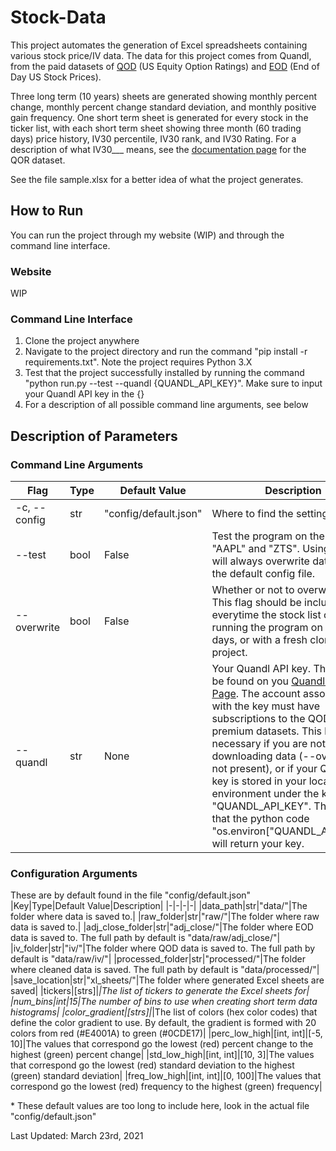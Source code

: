 
# Stock-Data

This project automates the generation of Excel spreadsheets containing various stock price/IV data. The data for this project comes from Quandl, from the paid datasets of [QOD](https://www.quandl.com/data/QOR-US-Equity-Option-Ratings) (US Equity Option Ratings) and [EOD](https://www.quandl.com/data/EOD-End-of-Day-US-Stock-Prices) (End of Day US Stock Prices).

Three long term (10 years) sheets are generated showing monthly percent change, monthly percent change standard deviation, and monthly positive gain frequency. One short term sheet is generated for every stock in the ticker list, with each short term sheet showing three month (60 trading days) price history, IV30 percentile, IV30 rank, and IV30 Rating. For a description of what IV30___ means, see the [documentation page](https://www.quandl.com/data/QOR-US-Equity-Option-Ratings/documentation) for the QOR dataset.

See the file sample.xlsx for a better idea of what the project generates.

## How to Run
You can run the project through my website (WIP) and through the command line interface.

### Website
WIP

### Command Line Interface

 1. Clone the project anywhere
 2. Navigate to the project directory and run the command "pip install -r requirements.txt". Note the project requires Python 3.X
 3. Test that the project successfully installed by running the command "python run.py --test --quandl {QUANDL_API_KEY}". Make sure to input your Quandl API key in the {}
 4. For a description of all possible command line arguments, see below

## Description of Parameters
### Command Line Arguments
|Flag|Type|Default Value|Description|
|-|-|-|-|
|-c, -\-config|str|"config/default.json"|Where to find the settings file|
|-\-test|bool|False|Test the program on the tickers of "AAPL" and "ZTS". Using this flag will always overwrite data and use the default config file.|
|-\-overwrite|bool|False|Whether or not to overwrite data. This flag should be included everytime the stock list changes, running the program on different days, or with a fresh clone of the project.|
|-\-quandl|str|None|Your Quandl API key. The key can be found on you [Quandl Profile Page](https://www.quandl.com/account/profile). The account associated with the key must have subscriptions to the QOD and EOD premium datasets. This key is not necessary if you are not downloading data (-\-overwrite is not present), or if your Quandl API key is stored in your local environment under the key "QUANDL_API_KEY". This means that the python code "os.environ["QUANDL_API_KEY"]" will return your key.|

### Configuration Arguments
These are by default found in the file "config/default.json"
|Key|Type|Default Value|Description|
|-|-|-|-|
|data_path|str|"data/"|The folder where data is saved to.|
|raw_folder|str|"raw/"|The folder where raw data is saved to.|
|adj_close_folder|str|"adj_close/"|The folder where EOD data is saved to. The full path by default is "data/raw/adj_close/"|
|iv_folder|str|"iv/"|The folder where QOD data is saved to. The full path by default is "data/raw/iv/"|
|processed_folder|str|"processed/"|The folder where cleaned data is saved. The full path by default is "data/processed/"|
|save_location|str|"xl_sheets/"|The folder where generated Excel sheets are saved|
|tickers|[strs]|*|The list of tickers to generate the Excel sheets for|
|num_bins|int|15|The number of bins to use when creating short term data histograms|
|color_gradient|[strs]|*|The list of colors (hex color codes) that define the color gradient to use. By default, the gradient is formed with 20 colors from red (#E4001A) to green (#0CDE17)|
|perc_low_high|[int, int]|[-5, 10]|The values that correspond go the lowest (red) percent change to the highest (green) percent change|
|std_low_high|[int, int]|[10, 3]|The values that correspond go the lowest (red) standard deviation to the highest (green) standard deviation|
|freq_low_high|[int, int]|[0, 100]|The values that correspond go the lowest (red) frequency to the highest (green) frequency|

\* These default values are too long to include here, look in the actual file "config/default.json"

Last Updated: March 23rd, 2021
